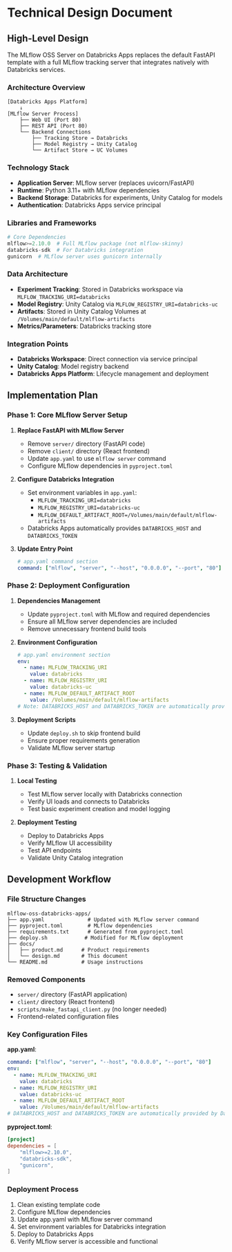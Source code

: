# Technical Design Document

## High-Level Design

The MLflow OSS Server on Databricks Apps replaces the default FastAPI template with a full MLflow tracking server that integrates natively with Databricks services.

### Architecture Overview
```
[Databricks Apps Platform]
    ↓
[MLflow Server Process]
    ├── Web UI (Port 80)
    ├── REST API (Port 80)
    └── Backend Connections
        ├── Tracking Store → Databricks
        ├── Model Registry → Unity Catalog
        └── Artifact Store → UC Volumes
```

### Technology Stack
- **Application Server**: MLflow server (replaces uvicorn/FastAPI)
- **Runtime**: Python 3.11+ with MLflow dependencies
- **Backend Storage**: Databricks for experiments, Unity Catalog for models
- **Authentication**: Databricks Apps service principal

### Libraries and Frameworks
```python
# Core Dependencies
mlflow>=2.10.0  # Full MLflow package (not mlflow-skinny)
databricks-sdk  # For Databricks integration
gunicorn  # MLflow server uses gunicorn internally
```

### Data Architecture
- **Experiment Tracking**: Stored in Databricks workspace via `MLFLOW_TRACKING_URI=databricks`
- **Model Registry**: Unity Catalog via `MLFLOW_REGISTRY_URI=databricks-uc`
- **Artifacts**: Stored in Unity Catalog Volumes at `/Volumes/main/default/mlflow-artifacts`
- **Metrics/Parameters**: Databricks tracking store

### Integration Points
- **Databricks Workspace**: Direct connection via service principal
- **Unity Catalog**: Model registry backend
- **Databricks Apps Platform**: Lifecycle management and deployment

## Implementation Plan

### Phase 1: Core MLflow Server Setup
1. **Replace FastAPI with MLflow Server**
   - Remove `server/` directory (FastAPI code)
   - Remove `client/` directory (React frontend)
   - Update `app.yaml` to use `mlflow server` command
   - Configure MLflow dependencies in `pyproject.toml`

2. **Configure Databricks Integration**
   - Set environment variables in `app.yaml`:
     - `MLFLOW_TRACKING_URI=databricks`
     - `MLFLOW_REGISTRY_URI=databricks-uc`
     - `MLFLOW_DEFAULT_ARTIFACT_ROOT=/Volumes/main/default/mlflow-artifacts`
   - Databricks Apps automatically provides `DATABRICKS_HOST` and `DATABRICKS_TOKEN`

3. **Update Entry Point**
   ```yaml
   # app.yaml command section
   command: ["mlflow", "server", "--host", "0.0.0.0", "--port", "80"]
   ```

### Phase 2: Deployment Configuration
1. **Dependencies Management**
   - Update `pyproject.toml` with MLflow and required dependencies
   - Ensure all MLflow server dependencies are included
   - Remove unnecessary frontend build tools

2. **Environment Configuration**
   ```yaml
   # app.yaml environment section
   env:
     - name: MLFLOW_TRACKING_URI
       value: databricks
     - name: MLFLOW_REGISTRY_URI  
       value: databricks-uc
     - name: MLFLOW_DEFAULT_ARTIFACT_ROOT
       value: /Volumes/main/default/mlflow-artifacts
   # Note: DATABRICKS_HOST and DATABRICKS_TOKEN are automatically provided by Databricks Apps
   ```

3. **Deployment Scripts**
   - Update `deploy.sh` to skip frontend build
   - Ensure proper requirements generation
   - Validate MLflow server startup

### Phase 3: Testing & Validation
1. **Local Testing**
   - Test MLflow server locally with Databricks connection
   - Verify UI loads and connects to Databricks
   - Test basic experiment creation and model logging

2. **Deployment Testing**
   - Deploy to Databricks Apps
   - Verify MLflow UI accessibility
   - Test API endpoints
   - Validate Unity Catalog integration

## Development Workflow

### File Structure Changes
```
mlflow-oss-databricks-apps/
├── app.yaml              # Updated with MLflow server command
├── pyproject.toml        # MLflow dependencies
├── requirements.txt      # Generated from pyproject.toml
├── deploy.sh            # Modified for MLflow deployment
├── docs/
│   ├── product.md      # Product requirements
│   └── design.md       # This document
└── README.md           # Usage instructions
```

### Removed Components
- `server/` directory (FastAPI application)
- `client/` directory (React frontend)
- `scripts/make_fastapi_client.py` (no longer needed)
- Frontend-related configuration files

### Key Configuration Files

**app.yaml**:
```yaml
command: ["mlflow", "server", "--host", "0.0.0.0", "--port", "80"]
env:
  - name: MLFLOW_TRACKING_URI
    value: databricks
  - name: MLFLOW_REGISTRY_URI
    value: databricks-uc
  - name: MLFLOW_DEFAULT_ARTIFACT_ROOT
    value: /Volumes/main/default/mlflow-artifacts
# DATABRICKS_HOST and DATABRICKS_TOKEN are automatically provided by Databricks Apps
```

**pyproject.toml**:
```toml
[project]
dependencies = [
    "mlflow>=2.10.0",
    "databricks-sdk",
    "gunicorn",
]
```

### Deployment Process
1. Clean existing template code
2. Configure MLflow dependencies
3. Update app.yaml with MLflow server command
4. Set environment variables for Databricks integration
5. Deploy to Databricks Apps
6. Verify MLflow server is accessible and functional